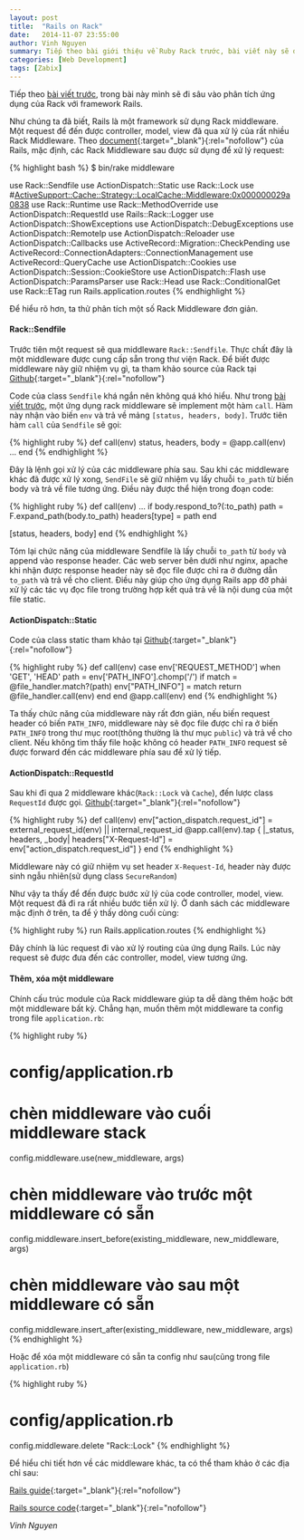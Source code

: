 ```yaml
---
layout: post
title:  "Rails on Rack"
date:   2014-11-07 23:55:00
author: Vinh Nguyen
summary: Tiếp theo bài giới thiệu về Ruby Rack trước, bài viết này sẽ đi sâu vào phân tích ứng dụng của Rack trong Rails.
categories: [Web Development]
tags: [Zabix]
---
```


Tiếp theo [bài viết trước](http://zinh.github.io/ruby/2014/10/16/gioi-thieu-ruby-rack.html), trong bài này mình sẽ đi sâu vào phân tích ứng dụng của Rack với framework Rails.

Như chúng ta đã biết, Rails là một framework sử dụng Rack middleware. Một request để đến được controller, model, view đã qua xử lý của rất nhiều Rack Middleware. Theo [document](http://guides.rubyonrails.org/rails_on_rack.html#inspecting-middleware-stack){:target="_blank"}{:rel="nofollow"} của Rails, mặc định, các Rack Middleware sau được sử dụng để xử lý request:

{% highlight bash %}
$ bin/rake middleware

use Rack::Sendfile
use ActionDispatch::Static
use Rack::Lock
use #<ActiveSupport::Cache::Strategy::LocalCache::Middleware:0x000000029a0838>
use Rack::Runtime
use Rack::MethodOverride
use ActionDispatch::RequestId
use Rails::Rack::Logger
use ActionDispatch::ShowExceptions
use ActionDispatch::DebugExceptions
use ActionDispatch::RemoteIp
use ActionDispatch::Reloader
use ActionDispatch::Callbacks
use ActiveRecord::Migration::CheckPending
use ActiveRecord::ConnectionAdapters::ConnectionManagement
use ActiveRecord::QueryCache
use ActionDispatch::Cookies
use ActionDispatch::Session::CookieStore
use ActionDispatch::Flash
use ActionDispatch::ParamsParser
use Rack::Head
use Rack::ConditionalGet
use Rack::ETag
run Rails.application.routes
{% endhighlight %}

Để hiểu rõ hơn, ta thử phân tích một số Rack Middleware đơn giản.

#### Rack::Sendfile

Trước tiên một request sẽ qua middleware `Rack::Sendfile`. Thực chất đây là một middleware được cung cấp sẵn trong thư viện Rack. Để biết được middleware này giữ nhiệm vụ gì, ta tham khảo source của Rack tại [Github]( https://github.com/rack/rack/blob/master/lib/rack/sendfile.rb){:target="_blank"}{:rel="nofollow"}

Code của class `Sendfile` khá ngắn nên không quá khó hiểu. Như trong [bài viết trước](http://zinh.github.io/ruby/2014/10/16/gioi-thieu-ruby-rack.html), một ứng dụng rack middleware sẽ implement một hàm `call`. Hàm này nhận vào biến `env` và trả về mảng `[status, headers, body]`. Trước tiên hàm `call` của `Sendfile` sẽ gọi:

{% highlight ruby %}
def call(env)
  status, headers, body = @app.call(env)
  ...
end
{% endhighlight %}

Đây là lệnh gọi xử lý của các middleware phía sau. Sau khi các middleware khác đã được xử lý xong, `SendFile` sẽ giữ nhiệm vụ lấy chuỗi `to_path` từ biến body và trả về file tương ứng. Điều này được thể hiện trong đoạn code:

{% highlight ruby %}
def call(env)
   ...
   if body.respond_to?(:to_path)
     path = F.expand_path(body.to_path)
     headers[type] = path
   end

   [status, headers, body]
end
{% endhighlight %}

Tóm lại chức năng của middleware Sendfile là lấy chuỗi `to_path` từ `body` và append vào response header. Các web server bên dưới như nginx, apache khi nhận được response header này sẽ đọc file được chỉ ra ở đường dẫn `to_path` và trả về cho client. Điều này giúp cho ứng dụng Rails app đỡ phải xử lý các tác vụ đọc file trong trường hợp kết quả trả về là nội dung của một file static.

#### ActionDispatch::Static

Code của class static tham khảo tại [Github](https://github.com/rails/rails/blob/master/actionpack/lib/action_dispatch/middleware/static.rb#L97){:target="_blank"}{:rel="nofollow"}

{% highlight ruby %}
def call(env)
  case env['REQUEST_METHOD']
  when 'GET', 'HEAD'
    path = env['PATH_INFO'].chomp('/')
    if match = @file_handler.match?(path)
      env["PATH_INFO"] = match
      return @file_handler.call(env)
    end
  end
  @app.call(env)
end
{% endhighlight %}

Ta thấy chức năng của middleware này rất đơn giản, nếu biến request header có biến `PATH_INFO`, middleware này sẽ đọc file được chỉ ra ở biến `PATH_INFO` trong thư mục root(thông thường là thư mục `public`) và trả về cho client. Nếu không tìm thấy file hoặc không có header `PATH_INFO` request sẽ được forward đến các middleware phía sau để xử lý tiếp.


#### ActionDispatch::RequestId

Sau khi đi qua 2 middleware khác(`Rack::Lock` và `Cache`), đến lược class `RequestId` được gọi. [Github](https://github.com/rails/rails/blob/master/actionpack/lib/action_dispatch/middleware/request_id.rb){:target="_blank"}{:rel="nofollow"}

{% highlight ruby %}
def call(env)
  env["action_dispatch.request_id"] = external_request_id(env) || internal_request_id
  @app.call(env).tap { |_status, headers, _body| headers["X-Request-Id"] = env["action_dispatch.request_id"] }
end
{% endhighlight %}

Middleware này có giữ nhiệm vụ set header `X-Request-Id`, header này được sinh ngẫu nhiên(sử dụng class `SecureRandom`)

Như vậy ta thấy để đến được bước xử lý của code controller, model, view. Một request đã đi ra rất nhiều bước tiền xử lý. Ở danh sách các middleware mặc định ở trên, ta để ý thấy dòng cuối cùng:

{% highlight ruby %}
run Rails.application.routes
{% endhighlight %}

Đây chính là lúc request đi vào xử lý routing của ứng dụng Rails. Lúc này request sẽ được đưa đến các controller, model, view tương ứng.

#### Thêm, xóa một middleware

Chính cấu trúc module của Rack middleware giúp ta dễ dàng thêm hoặc bớt một middleware bất kỳ. Chẳng hạn, muốn thêm một middleware ta config trong file `application.rb`:

{% highlight ruby %}
# config/application.rb
# chèn middleware vào cuối middleware stack
config.middleware.use(new_middleware, args)

# chèn middleware vào trước một middleware có sẵn
config.middleware.insert_before(existing_middleware, new_middleware, args)

# chèn middleware vào sau một middleware có sẵn
config.middleware.insert_after(existing_middleware, new_middleware, args)
{% endhighlight %}

Hoặc để xóa một middleware có sẵn ta config như sau(cũng trong file `application.rb`)

{% highlight ruby %}
# config/application.rb
config.middleware.delete "Rack::Lock"
{% endhighlight %}

Để hiểu chi tiết hơn về các middleware khác, ta có thể tham khảo ở các địa chỉ sau:

[Rails guide](http://guides.rubyonrails.org/rails_on_rack.html){:target="_blank"}{:rel="nofollow"}

[Rails source code](https://github.com/rails/rails){:target="_blank"}{:rel="nofollow"}

*Vinh Nguyen*
